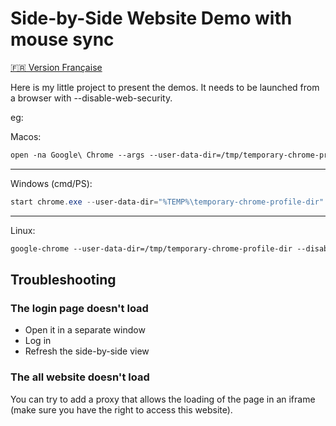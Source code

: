 # Side-by-Side Website Demo with mouse sync

[🇫🇷 Version Française](README.fr.md)

Here is my little project to present the demos. It needs to be launched from a browser with --disable-web-security.

eg:

Macos:

```bash
open -na Google\ Chrome --args --user-data-dir=/tmp/temporary-chrome-profile-dir --disable-web-security --disable-site-isolation-trials file://$HOME/Downloads/index.html\?old\=https://tickntrip.com\&new\=https://tickntrip.com
```

---

Windows (cmd/PS):

```powerShell
start chrome.exe --user-data-dir="%TEMP%\temporary-chrome-profile-dir" --disable-web-security --disable-site-isolation-trials "file://%USERPROFILE%\Downloads\index.html?old=https://tickntrip.com&new=https://tickntrip.com"
```

---

Linux:

```bash
google-chrome --user-data-dir=/tmp/temporary-chrome-profile-dir --disable-web-security --disable-site-isolation-trials "file://$HOME/Downloads/index.html?old=https://tickntrip.com&new=https://tickntrip.com"
```

## Troubleshooting

### The login page doesn't load

- Open it in a separate window
- Log in
- Refresh the side-by-side view

### The all website doesn't load

You can try to add a proxy that allows the loading of the page in an iframe (make sure you have the right to access this website).
